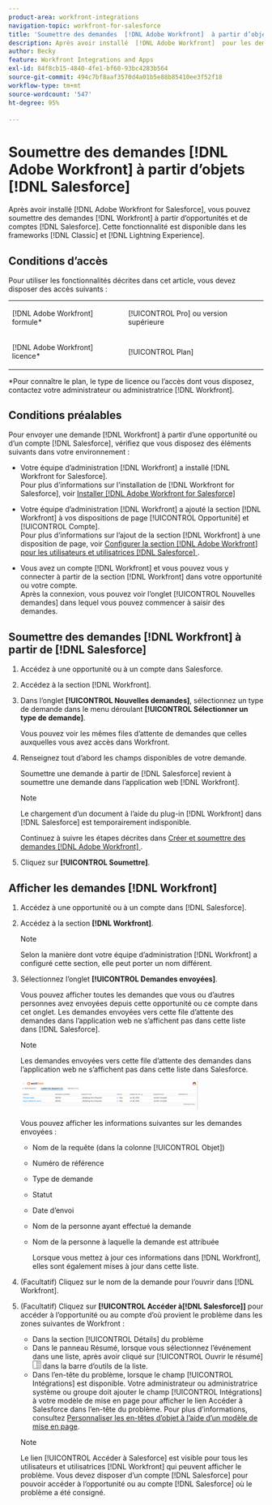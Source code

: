 ```yaml
---
product-area: workfront-integrations
navigation-topic: workfront-for-salesforce
title: 'Soumettre des demandes  [!DNL Adobe Workfront]  à partir d’objets  [!DNL Salesforce] '
description: Après avoir installé  [!DNL Adobe Workfront]  pour les demandes  [!DNL Salesforce], you can submit [!DNL Workfront]  à partir d’opportunités et de comptes  [!DNL Salesforce] . Cette fonctionnalité est disponible dans les frameworks d’expérience Classic et Lightning.
author: Becky
feature: Workfront Integrations and Apps
exl-id: 84f8cb15-4840-4fe1-bf60-93bc4283b564
source-git-commit: 494c7bf8aaf3570d4a01b5e88b85410ee3f52f18
workflow-type: tm+mt
source-wordcount: '547'
ht-degree: 95%

---
```


# Soumettre des demandes [!DNL Adobe Workfront] à partir d’objets [!DNL Salesforce]

Après avoir installé [!DNL Adobe Workfront for Salesforce], vous pouvez soumettre des demandes [!DNL Workfront] à partir d’opportunités et de comptes [!DNL Salesforce]. Cette fonctionnalité est disponible dans les frameworks [!DNL Classic] et [!DNL Lightning Experience].

## Conditions d’accès

Pour utiliser les fonctionnalités décrites dans cet article, vous devez disposer des accès suivants :

<table style="table-layout:auto"> 
 <col> 
 <col> 
 <tbody> 
  <tr> 
   <td role="rowheader"><p>[!DNL Adobe Workfront] formule*</p></td> 
   <td> <p>[!UICONTROL Pro] ou version supérieure</p> </td> 
  </tr> 
  <tr> 
   <td role="rowheader"><p>[!DNL Adobe Workfront] licence*</p></td> 
   <td> <p>[!UICONTROL Plan]</p> </td> 
  </tr> 
 </tbody> 
</table>

&#42;Pour connaître le plan, le type de licence ou l’accès dont vous disposez, contactez votre administrateur ou administratrice [!DNL Workfront].

## Conditions préalables

Pour envoyer une demande [!DNL Workfront] à partir d’une opportunité ou d’un compte [!DNL Salesforce], vérifiez que vous disposez des éléments suivants dans votre environnement :

* Votre équipe d’administration [!DNL Workfront] a installé [!DNL Workfront for Salesforce].\
   Pour plus d’informations sur l’installation de [!DNL Workfront for Salesforce], voir [Installer [!DNL Adobe Workfront for Salesforce]](../../workfront-integrations-and-apps/using-workfront-with-salesforce/install-workfront-for-salesforce.md)

* Votre équipe d’administration [!DNL Workfront] a ajouté la section [!DNL Workfront] à vos dispositions de page [!UICONTROL Opportunité] et [!UICONTROL Compte].\
   Pour plus d’informations sur l’ajout de la section [!DNL Workfront] à une disposition de page, voir [Configurer la section  [!DNL Adobe Workfront]  pour les utilisateurs et utilisatrices  [!DNL Salesforce] ](../../workfront-integrations-and-apps/using-workfront-with-salesforce/configure-wf-section-for-salesforce-users.md).

* Vous avez un compte [!DNL Workfront] et vous pouvez vous y connecter à partir de la section [!DNL Workfront] dans votre opportunité ou votre compte.\
   Après la connexion, vous pouvez voir l’onglet [!UICONTROL Nouvelles demandes] dans lequel vous pouvez commencer à saisir des demandes.

## Soumettre des demandes [!DNL Workfront] à partir de [!DNL Salesforce]

1. Accédez à une opportunité ou à un compte dans Salesforce.
1. Accédez à la section [!DNL Workfront].
1. Dans l’onglet **[!UICONTROL Nouvelles demandes]**, sélectionnez un type de demande dans le menu déroulant **[!UICONTROL Sélectionner un type de demande]**.

   Vous pouvez voir les mêmes files d’attente de demandes que celles auxquelles vous avez accès dans Workfront.

1. Renseignez tout d’abord les champs disponibles de votre demande.

   Soumettre une demande à partir de [!DNL Salesforce] revient à soumettre une demande dans l’application web [!DNL Workfront].

   >[!NOTE]
   >
   >Le chargement d’un document à l’aide du plug-in [!DNL Workfront] dans [!DNL Salesforce] est temporairement indisponible.

   Continuez à suivre les étapes décrites dans [Créer et soumettre des demandes  [!DNL Adobe Workfront] ](../../manage-work/requests/create-requests/create-submit-requests.md).

1. Cliquez sur **[!UICONTROL Soumettre]**.

## Afficher les demandes [!DNL Workfront]

1. Accédez à une opportunité ou à un compte dans [!DNL Salesforce].
1. Accédez à la section **[!DNL Workfront]**.

   >[!NOTE]
   >
   >Selon la manière dont votre équipe d’administration [!DNL Workfront] a configuré cette section, elle peut porter un nom différent.

1. Sélectionnez l’onglet **[!UICONTROL Demandes envoyées]**.

   Vous pouvez afficher toutes les demandes que vous ou d’autres personnes avez envoyées depuis cette opportunité ou ce compte dans cet onglet. Les demandes envoyées vers cette file d’attente des demandes dans l’application web ne s’affichent pas dans cette liste dans [!DNL Salesforce].

   >[!NOTE]
   >
   >Les demandes envoyées vers cette file d’attente des demandes dans l’application web ne s’affichent pas dans cette liste dans Salesforce.

   ![salesforce_submit_requests.png](assets/salesforce-submitted-requests-350x58.png)

   Vous pouvez afficher les informations suivantes sur les demandes envoyées :

   * Nom de la requête (dans la colonne [!UICONTROL Objet])
   * Numéro de référence
   * Type de demande
   * Statut
   * Date d’envoi
   * Nom de la personne ayant effectué la demande
   * Nom de la personne à laquelle la demande est attribuée

     Lorsque vous mettez à jour ces informations dans [!DNL Workfront], elles sont également mises à jour dans cette liste.

1. (Facultatif) Cliquez sur le nom de la demande pour l’ouvrir dans [!DNL Workfront].

1. (Facultatif) Cliquez sur **[!UICONTROL Accéder à[!DNL Salesforce]]** pour accéder à l’opportunité ou au compte d’où provient le problème dans les zones suivantes de Workfront :

   * Dans la section [!UICONTROL Détails] du problème
   * Dans le panneau Résumé, lorsque vous sélectionnez l’événement dans une liste, après avoir cliqué sur [!UICONTROL Ouvrir le résumé] ![Icône du panneau Résumé](assets/summary-panel-icon.png) dans la barre d’outils de la liste.
   * Dans l’en-tête du problème, lorsque le champ [!UICONTROL Intégrations] est disponible. Votre administrateur ou administratrice système ou groupe doit ajouter le champ [!UICONTROL Intégrations] à votre modèle de mise en page pour afficher le lien Accéder à Salesforce dans l’en-tête du problème. Pour plus d’informations, consultez [Personnaliser les en-têtes d’objet à l’aide d’un modèle de mise en page](../../administration-and-setup/customize-workfront/use-layout-templates/customize-object-headers.md).

   >[!NOTE]
   >
   >Le lien [!UICONTROL Accéder à Salesforce] est visible pour tous les utilisateurs et utilisatrices [!DNL Workfront] qui peuvent afficher le problème. Vous devez disposer d’un compte [!DNL Salesforce] pour pouvoir accéder à l’opportunité ou au compte [!DNL Salesforce] où le problème a été consigné.
